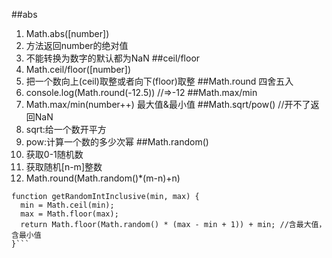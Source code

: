 ##abs
1. Math.abs([number])
2. 方法返回number的绝对值
3. 不能转换为数字的默认都为NaN
##ceil/floor
1. Math.ceil/floor([number])
2. 把一个数向上(ceil)取整或者向下(floor)取整
##Math.round 四舍五入
1. console.log(Math.round(-12.5)) //=>-12
##Math.max/min
1. Math.max/min(number++) 最大值&最小值
##Math.sqrt/pow() //开不了返回NaN
1. sqrt:给一个数开平方
2. pow:计算一个数的多少次幂
##Math.random()
1. 获取0-1随机数
2. 获取随机[n-m]整数
3. Math.round(Math.random()*(m-n)+n) 
```
function getRandomIntInclusive(min, max) {        
  min = Math.ceil(min);     
  max = Math.floor(max);
  return Math.floor(Math.random() * (max - min + 1)) + min; //含最大值，含最小值 
}```
